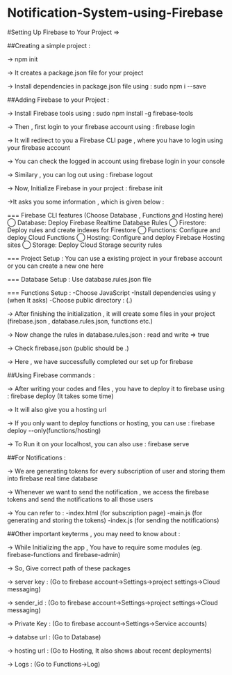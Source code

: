 # Notification-System-using-Firebase
#Setting Up Firebase to Your Project =>

##Creating a simple project :

-> npm init

-> It creates a package.json file for your project

-> Install dependencies in package.json file using : sudo npm i <dependencies> --save

##Adding Firebase to your Project :

-> Install Firebase tools using : sudo npm install -g firebase-tools

-> Then , first login to your firebase account using : firebase login 

-> It will redirect to you a Firebase CLI page , where you have to login using your firebase account

-> You can check the logged in account using firebase login in your console

-> Similary , you can log out using : firebase logout

-> Now, Initialize Firebase in your project : firebase init

->It asks you some information , which is given below :

=== Firebase CLI features  (Choose Database , Functions and Hosting here)
 ◯ Database: Deploy Firebase Realtime Database Rules
 ◯ Firestore: Deploy rules and create indexes for Firestore
 ◯ Functions: Configure and deploy Cloud Functions
 ◯ Hosting: Configure and deploy Firebase Hosting sites
 ◯ Storage: Deploy Cloud Storage security rules

=== Project Setup : You can use a existing project in your firebase account or you can create a new one here

=== Database Setup :  Use database.rules.json file

=== Functions Setup : 
	-Choose JavaScript
	-Install dependencies using y (when It asks)
	-Choose public directory : (.)

-> After finishing the initialization , it will create some files in your project (firebase.json , database.rules.json, functions etc.)

-> Now change the rules in database.rules.json : read and write => true

-> Check firebase.json (public should be .) 

-> Here , we have successfully completed our set up for firebase

##Using Firebase commands :

-> After writing your codes and files , you have to deploy it to firebase using : firebase deploy (It takes some time)

-> It will also give you a hosting url

-> If you only want to deploy functions or hosting, you can use : firebase deploy --only(functions/hosting)

-> To Run it on your localhost, you can also use : firebase serve

##For Notifications :

-> We are generating tokens for every subscription of user and storing them into firebase real time database

-> Whenever we want to send the notification , we access the firebase tokens and send the notifications to all those users

-> You can refer to :
	-index.html (for subscription page)
	-main.js (for generating and storing the tokens)
	-index.js (for sending the notifications)

##Other important keyterms , you may need to know about :

-> While Initializing the app , You have to require some modules (eg. firebase-functions and firebase-admin)

-> So, Give correct path of these packages

-> server key : (Go to firebase account->Settings->project settings->Cloud messaging)

-> sender_id  : (Go to firebase account->Settings->project settings->Cloud messaging)

-> Private Key : (Go to firebase account->Settings->Service accounts)

-> databse url : (Go to Database)

-> hosting url : (Go to Hosting, It also shows about recent deployments)

-> Logs : (Go to Functions->Log)





